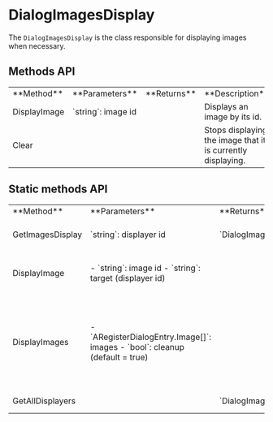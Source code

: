 # DialogImagesDisplay

The `DialogImagesDisplay` is the class responsible for displaying images when necessary.

## Methods API

<table>
    <tbody>
        <tr>
            <td>**Method**</td>
            <td>**Parameters**</td>
            <td>**Returns**</td>
            <td>**Description**</td>
        </tr>
        <tr>
            <td>DisplayImage</td>
            <td>`string`: image id</td>
            <td></td>
            <td>Displays an image by its id.</td>
        </tr>
        <tr>
            <td>Clear</td>
            <td></td>
            <td></td>
            <td>Stops displaying the image that it is currently displaying.</td>
        </tr>
    </tbody>
</table>

## Static methods API

<table>
    <tbody>
        <tr>
            <td>**Method**</td>
            <td>**Parameters**</td>
            <td>**Returns**</td>
            <td>**Description**</td>
        </tr>
        <tr>
            <td>GetImagesDisplay</td>
            <td>`string`: displayer id</td>
            <td>`DialogImagesDisplay`</td>
            <td>Gets a dialog image displayer by its id.</td>
        </tr>
        <tr>
            <td>DisplayImage</td>
            <td>
                - `string`: image id
                - `string`: target (displayer id)
            </td>
            <td></td>
            <td>Displays an image by image id on a displayer by its id.</td>
        </tr>
        <tr>
            <td>DisplayImages</td>
            <td>
                - `ARegisterDialogEntry.Image[]`: images
                - `bool`: cleanup (default = true)
            </td>
            <td></td>
            <td>Displays a set of images. If cleanup is enabled, unused displayers will reset its display image (this is the default behaviour).</td>
        </tr>
        <tr>
            <td>GetAllDisplayers</td>
            <td></td>
            <td>`DialogImagesDisplay[]`</td>
            <td>Gets all image displayers.</td>
        </tr>
    </tbody>
</table>
